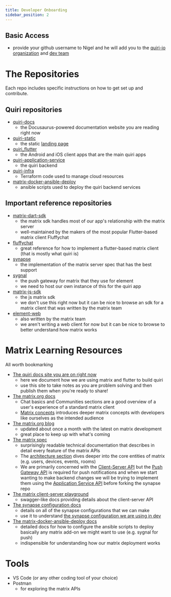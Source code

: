 ```yaml
---
title: Developer Onboarding
sidebar_position: 2
---
```


## Basic Access
- provide your github username to Nigel and he will add you to the [quiri-io organization](https://github.com/quiri-io) and [dev team](https://github.com/orgs/quiri-io/teams/dev)

# The Repositories
Each repo includes specific instructions on how to get set up and contribute.
## Quiri repositories
- [quiri-docs](https://github.com/quiri-io/quiri-docs)
    - the Docusaurus-powered documentation website you are reading right now
- [quiri-static](https://github.com/quiri-io/quiri-static)
    - the static [landing page](https://quiri.io)
- [quiri_flutter](https://github.com/quiri-io/quiri_flutter)
    - the Android and iOS client apps that are the main quiri apps
- [quiri-application-service](https://github.com/quiri-io/quiri-application-service)
    - the quiri backend
- [quiri-infra](https://github.com/quiri-io/quiri-infra)
    - Terraform code used to manage cloud resources
- [matrix-docker-ansible-deploy](https://github.com/quiri-io/matrix-docker-ansible-deploy)
    - ansible scripts used to deploy the quiri backend services

## Important reference repositories
- [matrix-dart-sdk](https://github.com/famedly/matrix-dart-sdk)
    - the matrix sdk handles most of our app's relationship with the matrix server
    - well-maintained by the makers of the most popular Flutter-based matrix client Fluffychat
- [fluffychat](https://github.com/krille-chan/fluffychat)
    - great reference for how to implement a flutter-based matrix client (that is mostly what quiri is)
- [synapse](https://github.com/element-hq/synapse)
    - the implementation of the matrix server spec that has the best support
- [sygnal](https://github.com/matrix-org/sygnal)
    - the push gateway for matrix that they use for element
    - we need to host our own instance of this for the quiri app
- [matrix-js-sdk](https://github.com/matrix-org/matrix-js-sdk)
    - the js matrix sdk
    - we don't use this right now but it can be nice to browse an sdk for a matrix client that was written by the matrix team
- [element-web](https://github.com/element-hq/element-web)
    - also written by the matrix team
    - we aren't writing a web client for now but it can be nice to browse to better understand how matrix works

# Matrix Learning Resources
All worth bookmarking
- [The quiri docs site you are on right now](https://quiri-io.github.io/quiri-docs/)
    - here we document how we are using matrix and flutter to build quiri
    - use this site to take notes as you are problem solving and then publish them when you're ready to share!
- [The matrix.org docs](https://matrix.org/docs/chat_basics/matrix-for-im/)
    - Chat basics and Communities sections are a good overview of a user's experience of a standard matrix client
    - [Matrix concepts](https://matrix.org/docs/matrix-concepts/elements-of-matrix/) introduces deeper matrix concepts with developers like ourselves as the intended audience
- [The matrix.org blog](https://matrix.org/blog/)
    - updated about once a month with the latest on matrix development
    - great place to keep up with what's coming
- [The matrix spec](https://spec.matrix.org/latest/)
    - surprisingly readable technical documentation that describes in detail every feature of the matrix APIs
    - The [architecture section](https://spec.matrix.org/latest/#architecture) dives deeper into the core entities of matrix (e.g. users, devices, events, rooms)
    - We are primarily concerned with the [Client-Server API](https://spec.matrix.org/v1.15/client-server-api/) but the [Push Gateway API](https://spec.matrix.org/v1.15/push-gateway-api/) is required for push notifications and when we start wanting to make backend changes we will be trying to implement them using the [Application Service API](https://spec.matrix.org/v1.15/application-service-api/) before forking the synapse repo
- [The matrix client-server playground](https://playground.matrix.org/#post-/_matrix/client/v3/login)
    - swagger-like docs providing details about the client-server API
- [The synapse configuration docs](https://element-hq.github.io/synapse/latest/usage/configuration/config_documentation.html)
    - details on all of the synapse configurations that we can make
    - use it to understand [the synapse configuration we are using in dev](https://github.com/quiri-io/quiri-application-service/blob/main/data/homeserver.yaml)
- [The matrix-docker-ansible-deploy docs](https://github.com/quiri-io/matrix-docker-ansible-deploy/tree/master/docs)
    - detailed docs for how to configure the ansible scripts to deploy basically any matrix add-on we might want to use (e.g. sygnal for push)
    - indispensible for understanding how our matrix deployment works

# Tools
- VS Code (or any other coding tool of your choice)
- Postman
    - for exploring the matrix APIs